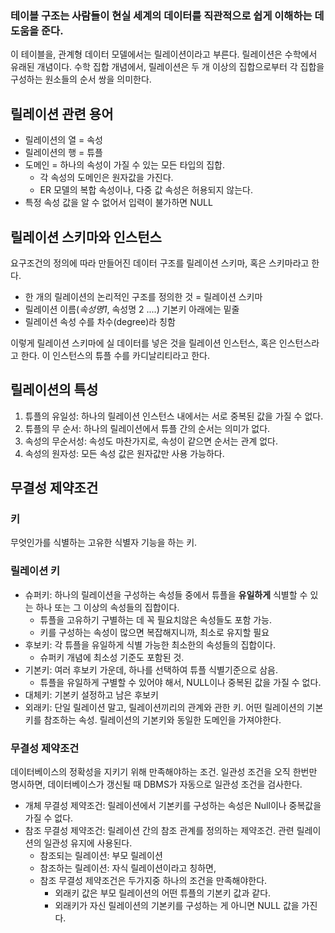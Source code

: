 ### 테이블 구조는 사람들이 현실 세계의 데이터를 직관적으로 쉽게 이해하는 데 도움을 준다.

이 테이블을, 관계형 데이터 모델에서는 릴레이션이라고 부른다. 
릴레이션은 수학에서 유래된 개념이다. 수학 집합 개념에서, 릴레이션은 두 개 이상의 집합으로부터 각 집합을 구성하는 원소들의 순서 쌍을 의미한다.

## 릴레이션 관련 용어
- 릴레이션의 열 = 속성
- 릴레이션의 행 = 튜플
- 도메인 = 하나의 속성이 가질 수 있는 모든 타입의 집합.
  - 각 속성의 도메인은 원자값을 가진다. 
  - ER 모델의 복합 속성이나, 다중 값 속성은 허용되지 않는다.
- 특정 속성 값을 알 수 없어서 입력이 불가하면 NULL

## 릴레이션 스키마와 인스턴스
요구조건의 정의에 따라 만들어진 데이터 구조를 릴레이션 스키마, 혹은 스키마라고 한다. 
- 한 개의 릴레이션의 논리적인 구조를 정의한 것 = 릴레이션 스키마
- 릴레이션 이름(_속성명1_, 속성명 2 ....) 기본키 아래에는 밑줄
- 릴레이션 속성 수를 차수(degree)라 칭함

이렇게 릴레이션 스키마에 실 데이터를 넣은 것을 릴레이션 인스턴스, 혹은 인스턴스라고 한다. 
이 인스턴스의 튜플 수를 카디날리티라고 한다. 

## 릴레이션의 특성
1. 튜플의 유일성: 하나의 릴레이션 인스턴스 내에서는 서로 중복된 값을 가질 수 없다. 
2. 튜플의 무 순서: 하나의 릴레이션에서 튜플 간의 순서는 의미가 없다. 
3. 속성의 무순서성: 속성도 마찬가지로, 속성이 같으면 순서는 관계 없다.
4. 속성의 원자성: 모든 속성 값은 원자값만 사용 가능하다.

## 무결성 제약조건
### 키
무엇인가를 식별하는 고유한 식별자 기능을 하는 키. 

### 릴레이션 키
- 슈퍼키: 하나의 릴레이션을 구성하는 속성들 중에서 튜플을 **유일하게** 식별할 수 있는 하나 또는 그 이상의 속성들의 집합이다. 
  - 튜플을 고유하기 구별하는 데 꼭 필요치않은 속성들도 포함 가능. 
  - 키를 구성하는 속성이 많으면 복잡해지니까, 최소로 유지할 필요
- 후보키: 각 튜플을 유일하게 식별 가능한 최소한의 속성들의 집합이다.
  - 슈퍼키 개념에 최소성 기준도 포함된 것.
- 기본키: 여러 후보키 가운데, 하나를 선택하여 튜플 식별기준으로 삼음.
  - 튜플을 유일하게 구별할 수 있어야 해서, NULL이나 중복된 값을 가질 수 없다. 
- 대체키: 기본키 설정하고 남은 후보키
- 외래키: 단일 릴레이션 말고, 릴레이션끼리의 관계와 관한 키. 어떤 릴레이션의 기본키를 참조하는 속성. 릴레이션의 기본키와 동일한 도메인을 가져야한다. 

### 무결성 제약조건
데이터베이스의 정확성을 지키기 위해 만족해야하는 조건. 일관성 조건을 오직 한번만 명시하면, 데이터베이스가 갱신될 때 DBMS가 자동으로 일관성 조건을 검사한다.
- 개체 무결성 제약조건: 릴레이션에서 기본키를 구성하는 속성은 Null이나 중복값을 가질 수 없다. 
- 참조 무결성 제약조건: 릴레이션 간의 참조 관계를 정의하는 제약조건. 관련 릴레이션의 일관성 유지에 사용된다. 
  - 참조되는 릴레이션: 부모 릴레이션
  - 참조하는 릴레이션: 자식 릴레이션이라고 칭하면, 
  - 참조 무결성 제약조건은 두가지중 하나의 조건을 만족해야한다. 
    - 외래키 값은 부모 릴레이션의 어떤 튜플의 기본키 값과 같다.
    - 외래키가 자신 릴레이션의 기본키를 구성하는 게 아니면 NULL 값을 가진다.
    